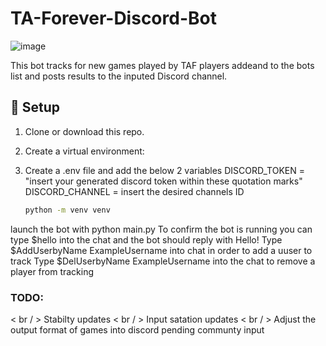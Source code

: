 # TA-Forever-Discord-Bot
![image](https://github.com/user-attachments/assets/b6c512fd-9fa3-4297-860a-f11f74189c31)

This bot tracks for new games played by TAF players addeand to the bots list and posts results to the inputed Discord channel.

## 🔧 Setup

1. Clone or download this repo.
2. Create a virtual environment:
3. Create a .env file and add the below 2 variables
     DISCORD_TOKEN = "insert your generated discord token within these quotation marks"
     DISCORD_CHANNEL = insert the desired channels ID
   
   ```bash
   python -m venv venv

launch the bot with python main.py
  To confirm the bot is running you can type $hello into the chat and the bot should reply with Hello!
  Type $AddUserbyName ExampleUsername into chat in order to add a uuser to track
  Type $DelUserbyName ExampleUsername into the chat to remove a player from tracking

### TODO:
< br / >  Stabilty updates
< br / >  Input satation updates
< br / >  Adjust the output format of games into discord pending communty input

